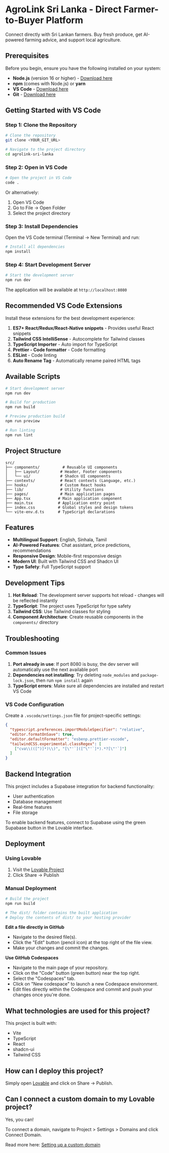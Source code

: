 # AgroLink Sri Lanka - Direct Farmer-to-Buyer Platform

Connect directly with Sri Lankan farmers. Buy fresh produce, get AI-powered farming advice, and support local agriculture.

## Prerequisites

Before you begin, ensure you have the following installed on your system:

- **Node.js** (version 16 or higher) - [Download here](https://nodejs.org/)
- **npm** (comes with Node.js) or **yarn**
- **VS Code** - [Download here](https://code.visualstudio.com/)
- **Git** - [Download here](https://git-scm.com/)

## Getting Started with VS Code

### Step 1: Clone the Repository

```bash
# Clone the repository
git clone <YOUR_GIT_URL>

# Navigate to the project directory
cd agrolink-sri-lanka
```

### Step 2: Open in VS Code

```bash
# Open the project in VS Code
code .
```

Or alternatively:
1. Open VS Code
2. Go to File → Open Folder
3. Select the project directory

### Step 3: Install Dependencies

Open the VS Code terminal (Terminal → New Terminal) and run:

```bash
# Install all dependencies
npm install
```

### Step 4: Start Development Server

```bash
# Start the development server
npm run dev
```

The application will be available at `http://localhost:8080`

## Recommended VS Code Extensions

Install these extensions for the best development experience:

1. **ES7+ React/Redux/React-Native snippets** - Provides useful React snippets
2. **Tailwind CSS IntelliSense** - Autocomplete for Tailwind classes
3. **TypeScript Importer** - Auto import for TypeScript
4. **Prettier - Code formatter** - Code formatting
5. **ESLint** - Code linting
6. **Auto Rename Tag** - Automatically rename paired HTML tags

## Available Scripts

```bash
# Start development server
npm run dev

# Build for production
npm run build

# Preview production build
npm run preview

# Run linting
npm run lint
```

## Project Structure

```
src/
├── components/          # Reusable UI components
│   ├── Layout/         # Header, Footer components
│   └── ui/             # Shadcn UI components
├── contexts/           # React contexts (Language, etc.)
├── hooks/              # Custom React hooks
├── lib/                # Utility functions
├── pages/              # Main application pages
├── App.tsx            # Main application component
├── main.tsx           # Application entry point
├── index.css          # Global styles and design tokens
└── vite-env.d.ts      # TypeScript declarations
```

## Features

- **Multilingual Support**: English, Sinhala, Tamil
- **AI-Powered Features**: Chat assistant, price predictions, recommendations
- **Responsive Design**: Mobile-first responsive design
- **Modern UI**: Built with Tailwind CSS and Shadcn UI
- **Type Safety**: Full TypeScript support

## Development Tips

1. **Hot Reload**: The development server supports hot reload - changes will be reflected instantly
2. **TypeScript**: The project uses TypeScript for type safety
3. **Tailwind CSS**: Use Tailwind classes for styling
4. **Component Architecture**: Create reusable components in the `components/` directory

## Troubleshooting

### Common Issues

1. **Port already in use**: If port 8080 is busy, the dev server will automatically use the next available port
2. **Dependencies not installing**: Try deleting `node_modules` and `package-lock.json`, then run `npm install` again
3. **TypeScript errors**: Make sure all dependencies are installed and restart VS Code

### VS Code Configuration

Create a `.vscode/settings.json` file for project-specific settings:

```json
{
  "typescript.preferences.importModuleSpecifier": "relative",
  "editor.formatOnSave": true,
  "editor.defaultFormatter": "esbenp.prettier-vscode",
  "tailwindCSS.experimental.classRegex": [
    ["cva\\(([^)]*)\\)", "[\"'`]([^\"'`]*).*?[\"'`]"]
  ]
}
```

## Backend Integration

This project includes a Supabase integration for backend functionality:
- User authentication
- Database management
- Real-time features
- File storage

To enable backend features, connect to Supabase using the green Supabase button in the Lovable interface.

## Deployment

### Using Lovable

1. Visit the [Lovable Project](https://lovable.dev/projects/81c623c6-d35c-4cef-8d16-584c63bd64fe)
2. Click Share → Publish

### Manual Deployment

```bash
# Build the project
npm run build

# The dist/ folder contains the built application
# Deploy the contents of dist/ to your hosting provider
```

**Edit a file directly in GitHub**

- Navigate to the desired file(s).
- Click the "Edit" button (pencil icon) at the top right of the file view.
- Make your changes and commit the changes.

**Use GitHub Codespaces**

- Navigate to the main page of your repository.
- Click on the "Code" button (green button) near the top right.
- Select the "Codespaces" tab.
- Click on "New codespace" to launch a new Codespace environment.
- Edit files directly within the Codespace and commit and push your changes once you're done.

## What technologies are used for this project?

This project is built with:

- Vite
- TypeScript
- React
- shadcn-ui
- Tailwind CSS

## How can I deploy this project?

Simply open [Lovable](https://lovable.dev/projects/81c623c6-d35c-4cef-8d16-584c63bd64fe) and click on Share -> Publish.

## Can I connect a custom domain to my Lovable project?

Yes, you can!

To connect a domain, navigate to Project > Settings > Domains and click Connect Domain.

Read more here: [Setting up a custom domain](https://docs.lovable.dev/tips-tricks/custom-domain#step-by-step-guide)
